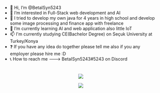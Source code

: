 - 👋 Hi, I’m @BetaISyn5243
- 👀 I’m interested in Full-Stack web development and AI
- 🧰 I tried to develop my own java for 4 years in high school and develop some image processing and finance app with freelance 
- 🌱 I’m currently learning AI and web application also little IoT
- 📫 I'm currently studying CE(Bachelor Degree) on Seçuk University at Turkey/Konya
- ❓  If you have any idea do together please tell me also if you any employer please hire me :D
- 📞 How to reach me ---> BetaISyn5243#5243 on Discord

<!---
BetaISyn5243/BetaISyn5243 is a ✨ special ✨ repository because its `README.md` (this file) appears on your GitHub profile.
You can click the Preview link to take a look at your changes.
--->

#
<p align="center">
 
 <img align="center" src="https://github-profile-trophy.vercel.app/?username=BetaISyn5243&margin-h=15&no-frame=true&theme=juicyfresh" >
 
</p>
<p align="center">
 <!--- <img height="150" width="150" src="WEBP/left.webp"> --->
  <img align="center" src="https://github-readme-streak-stats.herokuapp.com/?user=BetaISyn5243&theme=dark&hide_border=true"/>
   <!--- <img height="150" width="150" src="WEBP/right.webp"> --->
</p>

#

